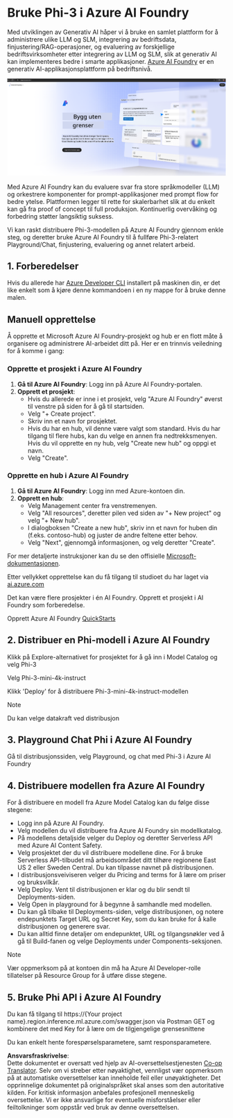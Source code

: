 <!--
CO_OP_TRANSLATOR_METADATA:
{
  "original_hash": "3a1e48b628022485aac989c9f733e792",
  "translation_date": "2025-07-17T05:24:50+00:00",
  "source_file": "md/02.QuickStart/AzureAIFoundry_QuickStart.md",
  "language_code": "no"
}
-->
# **Bruke Phi-3 i Azure AI Foundry**

Med utviklingen av Generativ AI håper vi å bruke en samlet plattform for å administrere ulike LLM og SLM, integrering av bedriftsdata, finjustering/RAG-operasjoner, og evaluering av forskjellige bedriftsvirksomheter etter integrering av LLM og SLM, slik at generativ AI kan implementeres bedre i smarte applikasjoner. [Azure AI Foundry](https://ai.azure.com) er en generativ AI-applikasjonsplattform på bedriftsnivå.

![aistudo](../../../../translated_images/aifoundry_home.f28a8127c96c7d93d6fb1d0a69b635bc36834da1f0615d7d2b8be216021d9eeb.no.png)

Med Azure AI Foundry kan du evaluere svar fra store språkmodeller (LLM) og orkestrere komponenter for prompt-applikasjoner med prompt flow for bedre ytelse. Plattformen legger til rette for skalerbarhet slik at du enkelt kan gå fra proof of concept til full produksjon. Kontinuerlig overvåking og forbedring støtter langsiktig suksess.

Vi kan raskt distribuere Phi-3-modellen på Azure AI Foundry gjennom enkle steg, og deretter bruke Azure AI Foundry til å fullføre Phi-3-relatert Playground/Chat, finjustering, evaluering og annet relatert arbeid.

## **1. Forberedelser**

Hvis du allerede har [Azure Developer CLI](https://learn.microsoft.com/azure/developer/azure-developer-cli/overview?WT.mc_id=aiml-138114-kinfeylo) installert på maskinen din, er det like enkelt som å kjøre denne kommandoen i en ny mappe for å bruke denne malen.

## Manuell opprettelse

Å opprette et Microsoft Azure AI Foundry-prosjekt og hub er en flott måte å organisere og administrere AI-arbeidet ditt på. Her er en trinnvis veiledning for å komme i gang:

### Opprette et prosjekt i Azure AI Foundry

1. **Gå til Azure AI Foundry**: Logg inn på Azure AI Foundry-portalen.
2. **Opprett et prosjekt**:
   - Hvis du allerede er inne i et prosjekt, velg "Azure AI Foundry" øverst til venstre på siden for å gå til startsiden.
   - Velg "+ Create project".
   - Skriv inn et navn for prosjektet.
   - Hvis du har en hub, vil denne være valgt som standard. Hvis du har tilgang til flere hubs, kan du velge en annen fra nedtrekksmenyen. Hvis du vil opprette en ny hub, velg "Create new hub" og oppgi et navn.
   - Velg "Create".

### Opprette en hub i Azure AI Foundry

1. **Gå til Azure AI Foundry**: Logg inn med Azure-kontoen din.
2. **Opprett en hub**:
   - Velg Management center fra venstremenyen.
   - Velg "All resources", deretter pilen ved siden av "+ New project" og velg "+ New hub".
   - I dialogboksen "Create a new hub", skriv inn et navn for huben din (f.eks. contoso-hub) og juster de andre feltene etter behov.
   - Velg "Next", gjennomgå informasjonen, og velg deretter "Create".

For mer detaljerte instruksjoner kan du se den offisielle [Microsoft-dokumentasjonen](https://learn.microsoft.com/azure/ai-studio/how-to/create-projects).

Etter vellykket opprettelse kan du få tilgang til studioet du har laget via [ai.azure.com](https://ai.azure.com/)

Det kan være flere prosjekter i én AI Foundry. Opprett et prosjekt i AI Foundry som forberedelse.

Opprett Azure AI Foundry [QuickStarts](https://learn.microsoft.com/azure/ai-studio/quickstarts/get-started-code)


## **2. Distribuer en Phi-modell i Azure AI Foundry**

Klikk på Explore-alternativet for prosjektet for å gå inn i Model Catalog og velg Phi-3

Velg Phi-3-mini-4k-instruct

Klikk 'Deploy' for å distribuere Phi-3-mini-4k-instruct-modellen

> [!NOTE]
>
> Du kan velge datakraft ved distribusjon

## **3. Playground Chat Phi i Azure AI Foundry**

Gå til distribusjonssiden, velg Playground, og chat med Phi-3 i Azure AI Foundry

## **4. Distribuere modellen fra Azure AI Foundry**

For å distribuere en modell fra Azure Model Catalog kan du følge disse stegene:

- Logg inn på Azure AI Foundry.
- Velg modellen du vil distribuere fra Azure AI Foundry sin modellkatalog.
- På modellens detaljside velger du Deploy og deretter Serverless API med Azure AI Content Safety.
- Velg prosjektet der du vil distribuere modellene dine. For å bruke Serverless API-tilbudet må arbeidsområdet ditt tilhøre regionene East US 2 eller Sweden Central. Du kan tilpasse navnet på distribusjonen.
- I distribusjonsveiviseren velger du Pricing and terms for å lære om priser og bruksvilkår.
- Velg Deploy. Vent til distribusjonen er klar og du blir sendt til Deployments-siden.
- Velg Open in playground for å begynne å samhandle med modellen.
- Du kan gå tilbake til Deployments-siden, velge distribusjonen, og notere endepunktets Target URL og Secret Key, som du kan bruke for å kalle distribusjonen og generere svar.
- Du kan alltid finne detaljer om endepunktet, URL og tilgangsnøkler ved å gå til Build-fanen og velge Deployments under Components-seksjonen.

> [!NOTE]
> Vær oppmerksom på at kontoen din må ha Azure AI Developer-rolle tillatelser på Resource Group for å utføre disse stegene.

## **5. Bruke Phi API i Azure AI Foundry**

Du kan få tilgang til https://{Your project name}.region.inference.ml.azure.com/swagger.json via Postman GET og kombinere det med Key for å lære om de tilgjengelige grensesnittene

Du kan enkelt hente forespørselsparametere, samt responsparametere.

**Ansvarsfraskrivelse**:  
Dette dokumentet er oversatt ved hjelp av AI-oversettelsestjenesten [Co-op Translator](https://github.com/Azure/co-op-translator). Selv om vi streber etter nøyaktighet, vennligst vær oppmerksom på at automatiske oversettelser kan inneholde feil eller unøyaktigheter. Det opprinnelige dokumentet på originalspråket skal anses som den autoritative kilden. For kritisk informasjon anbefales profesjonell menneskelig oversettelse. Vi er ikke ansvarlige for eventuelle misforståelser eller feiltolkninger som oppstår ved bruk av denne oversettelsen.